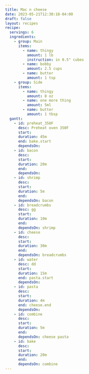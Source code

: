 ```yaml
---
title: Mac n cheese
date: 2023-05-21T12:30:18-04:00
draft: false
layout: recipes
recipe:
  servings: 6
  ingredients:
    - group: Main
      items:
        - name: thingy
          amount: 1 lb
          instruction: in 0.5" cubes
        - name: bobby
          amount: 2.5 cups
        - name: butter
          amount: 1 tsp
    - group: Side
      items:
        - name: thingy
          amount: 8 oz
        - name: one more thing
          amount: 5ml
        - name: butter
          amount: 1 tbsp
  gantt:
    - id: preheat_350F
      desc: Preheat oven 350F
      start:
      duration: 45m
      end: bake.start
      dependsOn:
    - id: bacon
      desc:
      start:
      duration: 20m
      end:
      dependsOn:
    - id: shrimp
      desc:
      start:
      duration: 5m
      end:
      dependsOn: bacon
    - id: breadcrumbs
      desc: gg
      start:
      duration: 10m
      end:
      dependsOn: shrimp
    - id: cheese
      desc:
      start:
      duration: 30m
      end:
      dependsOn: breadcrumbs
    - id: water
      desc: dd
      start:
      duration: 15m
      end: pasta.start
      dependsOn:
    - id: pasta
      desc:
      start:
      duration: 4m
      end: cheese.end
      dependsOn:
    - id: combine
      desc:
      start:
      duration: 5m
      end:
      dependsOn: cheese pasta
    - id: bake
      desc:
      start:
      duration: 20m
      end:
      dependsOn: combine
---
```


